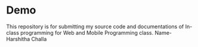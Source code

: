# Demo
This repository is for submitting my source code and documentations of In-class programming for Web and Mobile Programming class.
Name- Harshitha Challa
